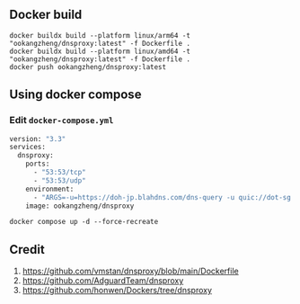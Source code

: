 ## Docker build

```shell
docker buildx build --platform linux/arm64 -t "ookangzheng/dnsproxy:latest" -f Dockerfile .
docker buildx build --platform linux/amd64 -t "ookangzheng/dnsproxy:latest" -f Dockerfile .
docker push ookangzheng/dnsproxy:latest
```

## Using docker compose

### Edit `docker-compose.yml`

```bash
version: "3.3"
services:
  dnsproxy:
    ports:
      - "53:53/tcp"
      - "53:53/udp"
    environment:
      - "ARGS=-u=https://doh-jp.blahdns.com/dns-query -u quic://dot-sg.blahdns.com:784 -f 94.140.14.14 -b 1.1.1.1 --cache --cache-min-ttl=30 --cache-max-ttl=300 --cache-optimistic --edns "
    image: ookangzheng/dnsproxy

```

```shell
docker compose up -d --force-recreate
```

## Credit

1. https://github.com/vmstan/dnsproxy/blob/main/Dockerfile
2. https://github.com/AdguardTeam/dnsproxy
3. https://github.com/honwen/Dockers/tree/dnsproxy
